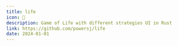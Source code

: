 ```yaml
---
title: life
icon: 🧬
description: Game of Life with different strategies UI in Rust
link: https://github.com/powersj/life
date: 2024-01-01
---
```


